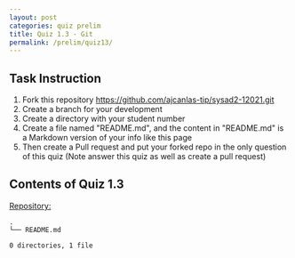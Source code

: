 ```yaml
---
layout: post
categories: quiz prelim
title: Quiz 1.3 - Git
permalink: /prelim/quiz13/
---
```

## Task Instruction

1. Fork this repository https://github.com/ajcanlas-tip/sysad2-12021.git
2. Create a branch for your development
3. Create a directory with your student number
4. Create a file named "README.md", and the content in "README.md" is a Markdown version of your info like this page
5. Then create a Pull request and put your forked repo in the only question of this quiz (Note answer this quiz as well as create a pull request)

## Contents of Quiz 1.3

[Repository:](https://github.com/rlucana-tip/sysad2-12021/tree/quiz1.3-lucana)

```
.
└── README.md

0 directories, 1 file
```

